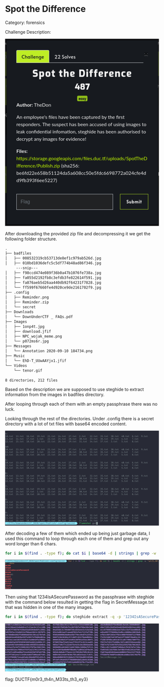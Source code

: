 # Spot the Difference

Category: forensics

Challenge Description:

![screenshot1](2020-09-19_05-07.png)

After downloading the provided zip file and decompressing it we get the following folder structure.
```
.
├── badfiles
│   ├── 008532319cb53713de8ef1c979ab526d.jpg
│   ├── 010bd1036defc5c5df774b48ad86f346.jpg
     ---snip---
│   ├── f98ccd474e089f36b0a47b1076fe738a.jpg
│   ├── fa055d2192fb8c3efdb3fe822614f591.jpg
│   ├── fa876aeb5d26aa440db92f64231f7828.jpg
│   └── ff599f67660fe4d920ce9de2161702f9.jpg
├── .config
│   ├── Reminder.png
│   ├── Reminder.zip
│   └── secret
├── Downloads
│   └── DownUnderCTF _ FAQs.pdf
├── Images
│   ├── 1onp4t.jpg
│   ├── download.jfif
│   ├── NPC_wojak_meme.png
│   └── p072ms6r.jpg
├── Messages
│   └── Annotation 2020-09-10 184734.png
├── Music
│   └── EhD-T_UUwAAYjx1.jfif
└── Videos
    └── tenor.gif

8 directories, 212 files
```
Based on the description we are supposed to use steghide to extract information from the images in badfiles directory.

After looping through each of them with an empty passphrase there was no luck. 

Looking through the rest of the directories. Under .config there is a secret directory with a lot of txt files with base64 encoded content. 

![screenshot](2020-09-19_05-10.png)

After decoding a few of them which ended up being just garbage data, I used this command to loop through each one of them and grep out any word longer than 6 chars.

```sh
for i in $(find . -type f); do cat $i | base64 -d | strings | grep -w '\w\{6,50\}' ;done
```

![screenshot2](2020-09-19_05-13.png)

Then using that 1234IsASecurePassword as the passphrase with steghide with the command below resulted in getting the flag in SecretMessage.txt that was hidden in one of the many images.

```sh
for i in $(find . -type f); do steghide extract -q -p '1234IsASecurePassword' -sf $i;done
```
![screenshot3](2020-09-19_05-15.png)

flag: DUCTF{m0r3_th4n_M33ts_th3_ey3}


